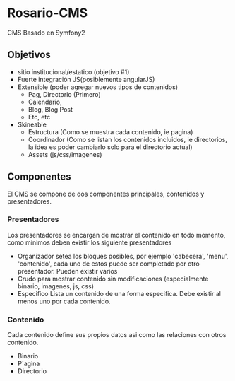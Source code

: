 Rosario-CMS
===========

CMS Basado en Symfony2

## Objetivos ##
* sitio institucional/estatico (objetivo #1)
* Fuerte integración JS(posiblemente angularJS)
* Extensible (poder agregar nuevos tipos de contenidos)
  * Pag, Directorio (Primero)
  * Calendario, 
  * Blog, Blog Post
  * Etc, etc
* Skineable
  * Estructura (Como se muestra cada contenido, ie pagina)
  * Coordinador (Como se listan los contenidos incluidos, ie directorios, la idea es poder cambiarlo solo para el directorio actual)
  * Assets (js/css/imagenes)

## Componentes ##
El CMS se compone de dos componentes principales, contenidos y presentadores.

### Presentadores ###
 Los presentadores se encargan de mostrar el contenido en todo momento, como minimos deben existir los siguiente presentadores 

 * Organizador 
	setea los bloques posibles, por ejemplo 'cabecera', 'menu', 'contenido', cada uno de estos puede ser completado por otro presentador.
	Pueden existir varios
 * Crudo
        para mostrar contenido sin modificaciones (especialmente binario, imagenes, js, css)
 * Especifico 
	Lista un contenido de una forma especifica.
	Debe existir al menos uno por cada contenido.
        
### Contenido ###
 Cada contenido define sus propios datos asi como las relaciones con otros contenido.
 * Binario 
 * P´agina 
 * Directorio 
